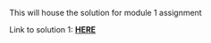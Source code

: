 This will house the solution for module 1 assignment

Link to solution 1:   [**HERE**](https://auwalms.github.io/coursera-angular/mod1-solution/)
